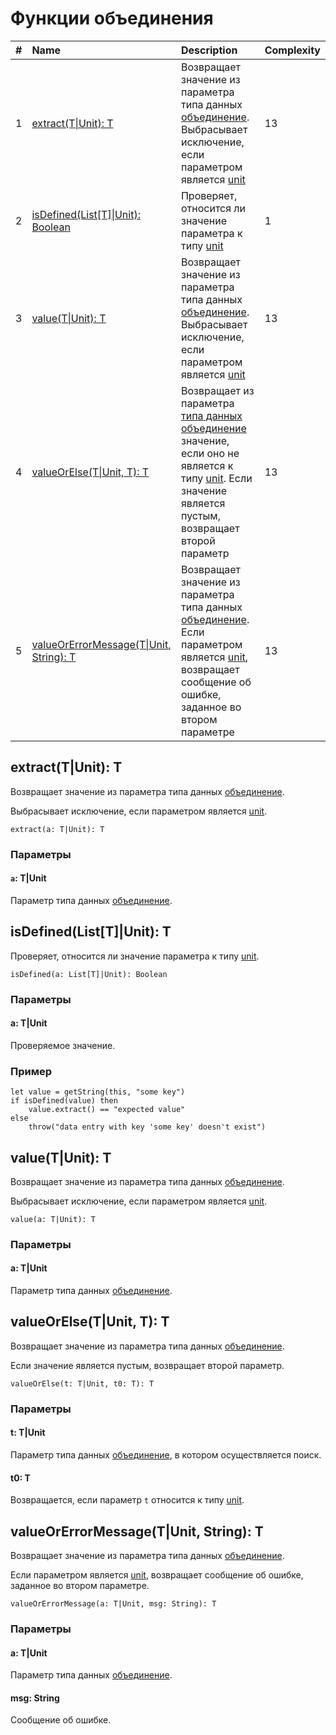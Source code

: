 # Функции объединения

| # | Name | Description | Complexity |
| :--- | :--- | :--- | :--- |
| 1 | [extract(T&#124;Unit): T](#extract) | Возвращает значение из параметра типа данных [объединение](/ru/ride/data-types/union.md).<br>Выбрасывает исключение, если параметром является [unit](/ru/ride/data-types/unit.md) | 13 |
| 2 | [isDefined(List[T]&#124;Unit): Boolean](#isDefined) | Проверяет, относится ли значение параметра к типу [unit](/ru/ride/data-types/unit.md) | 1 |
| 3 | [value(T&#124;Unit): T](#value) | Возвращает значение из параметра типа данных [объединение](/ru/ride/data-types/union.md).<br>Выбрасывает исключение, если параметром является [unit](/ru/ride/data-types/unit.md) | 13 |
| 4 | [valueOrElse(T&#124;Unit, T): T](#valueOrElse) | Возвращает из параметра [типа данных объединение](/ru/ride/data-types/union.md) значение, если оно не является к типу [unit](/ru/ride/data-types/unit.md). Если значение является пустым, возвращает второй параметр | 13 |
| 5 | [valueOrErrorMessage(T&#124;Unit, String): T](#value-error) | Возвращает значение из параметра типа данных [объединение](/ru/ride/data-types/union.md).<br>Если параметром является [unit](/ru/ride/data-types/unit.md), возвращает сообщение об ошибке, заданное во втором параметре | 13 |

## extract(T|Unit): T<a id="extract"></a>

Возвращает значение из параметра типа данных [объединение](/ru/ride/data-types/union.md).

Выбрасывает исключение, если параметром является [unit](/ru/ride/data-types/unit.md).

``` ride
extract(a: T|Unit): T
```

### Параметры

#### `a`: T|Unit

Параметр типа данных [объединение](/ru/ride/data-types/union.md).

## isDefined(List[T]|Unit): T<a id="isDefined"></a>

Проверяет, относится ли значение параметра к типу [unit](/ru/ride/data-types/unit.md).

```ride
isDefined(a: List[T]|Unit): Boolean
```

### Параметры

#### a: T|Unit

Проверяемое значение.

### Пример

```ride
let value = getString(this, "some key")
if isDefined(value) then
    value.extract() == "expected value"
else
    throw("data entry with key 'some key' doesn't exist")
```

## value(T|Unit): T<a id="value"></a>

Возвращает значение из параметра типа данных [объединение](/ru/ride/data-types/union.md).

Выбрасывает исключение, если параметром является [unit](/ru/ride/data-types/unit.md).

``` ride
value(a: T|Unit): T
```

### Параметры

#### a: T|Unit

Параметр типа данных [объединение](/ru/ride/data-types/union.md).

## valueOrElse(T|Unit, T): T<a id="valueOrElse"></a>

Возвращает значение из параметра типа данных [объединение](/ru/ride/data-types/union.md).

Если значение является пустым, возвращает второй параметр.

``` ride
valueOrElse(t: T|Unit, t0: T): T
```

### Параметры

#### t: T|Unit

Параметр типа данных [объединение](/ru/ride/data-types/union.md), в котором осуществляется поиск.

#### t0: T

Возвращается, если параметр `t` относится к типу [unit](/ru/ride/data-types/unit.md).

## valueOrErrorMessage(T|Unit, String): T<a id="value-error"></a>

Возвращает значение из параметра типа данных [объединение](/ru/ride/data-types/union.md).

Если параметром является [unit](/ru/ride/data-types/unit.md), возвращает сообщение об ошибке, заданное во втором параметре.

``` ride
valueOrErrorMessage(a: T|Unit, msg: String): T
```

### Параметры

#### a: T|Unit

Параметр типа данных [объединение](/ru/ride/data-types/union.md).

#### msg: String

Сообщение об ошибке.
